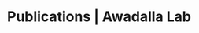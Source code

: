 ---
title: Publications | Awadalla Lab
permalink: /publications/
published: false
isPublic_b: true

publicationType_txt: journal
title_txt: "The variant call format and VCFtools."
pmid_tl: 21653522
publishDate_tdt: "2011-08-01T07:23:33.000Z"
journalTitle_txt: "Bioinformatics (Oxford, England)"
volume_tpl: 27
issue_tpl: 15
doi_txt: "10.1093/bioinformatics/btr330"
authors_list: 
  - author_txt: "Danecek P"
  - author_txt: "Auton A"
  - author_txt: "Abecasis G"
  - author_txt: "Albers CA"
  - author_txt: "Banks E"
  - author_txt: "DePristo MA"
  - author_txt: "Handsaker RE"
  - author_txt: "Lunter G"
  - author_txt: "Marth GT"
  - author_txt: "Sherry ST"
  - author_txt: "McVean G"
  - author_txt: "Durbin R"
  - author_txt: "1000 Genomes Project Analysis Group."
---
